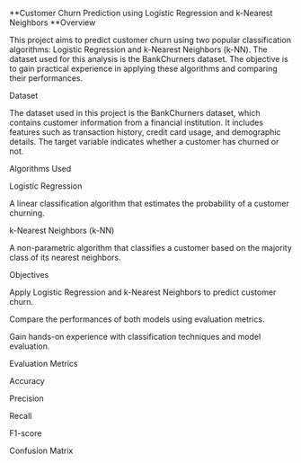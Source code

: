 **Customer Churn Prediction using Logistic Regression and k-Nearest Neighbors
**Overview

This project aims to predict customer churn using two popular classification algorithms: Logistic Regression and k-Nearest Neighbors (k-NN). The dataset used for this analysis is the BankChurners dataset. The objective is to gain practical experience in applying these algorithms and comparing their performances.

Dataset

The dataset used in this project is the BankChurners dataset, which contains customer information from a financial institution. It includes features such as transaction history, credit card usage, and demographic details. The target variable indicates whether a customer has churned or not.

Algorithms Used

Logistic Regression

A linear classification algorithm that estimates the probability of a customer churning.

k-Nearest Neighbors (k-NN)

A non-parametric algorithm that classifies a customer based on the majority class of its nearest neighbors.

Objectives

Apply Logistic Regression and k-Nearest Neighbors to predict customer churn.

Compare the performances of both models using evaluation metrics.

Gain hands-on experience with classification techniques and model evaluation.

Evaluation Metrics

Accuracy

Precision

Recall

F1-score

Confusion Matrix
